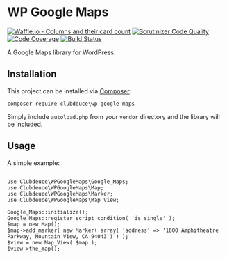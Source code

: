 # WP Google Maps

[![Waffle.io - Columns and their card count](https://badge.waffle.io/clubdeuce/wp-google-maps.svg?columns=all)](https://waffle.io/clubdeuce/wp-google-maps)
[![Scrutinizer Code Quality](https://scrutinizer-ci.com/g/clubdeuce/wp-google-maps/badges/quality-score.png?b=master)](https://scrutinizer-ci.com/g/clubdeuce/wp-google-maps/?branch=master)
[![Code Coverage](https://scrutinizer-ci.com/g/clubdeuce/wp-google-maps/badges/coverage.png?b=master)](https://scrutinizer-ci.com/g/clubdeuce/wp-google-maps/?branch=master)
[![Build Status](https://travis-ci.org/clubdeuce/wp-google-maps.svg?branch=master)](https://travis-ci.org/clubdeuce/wp-google-maps)

A Google Maps library for WordPress.


## Installation

This project can be installed via [Composer](https://getcomposer.org):

`composer require clubdeuce\wp-google-maps`

Simply include `autoload.php` from your `vendor` directory and the library will be included.


## Usage

A simple example:

```

use Clubdeuce\WPGoogleMaps\Google_Maps;
use Clubdeuce\WPGoogleMaps\Map;
use Clubdeuce\WPGoogleMaps\Marker;
use Clubdeuce\WPGoogleMaps\Map_View;

Google_Maps::initialize();
Google_Maps::register_script_condition( 'is_single' );
$map = new Map();
$map->add_marker( new Marker( array( 'address' => '1600 Amphitheatre Parkway, Mountain View, CA 94043') ) );
$view = new Map_View( $map );
$view->the_map();
```